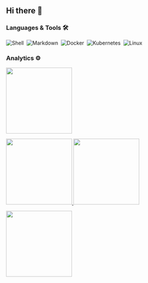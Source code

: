 ## Hi there 👋



### Languages & Tools 🛠

![Shell](https://img.shields.io/badge/Shell-05122A?style=flat&logo=gnu-bash&logoColor=white)&nbsp;
![Markdown](https://img.shields.io/badge/-Markdown-05122A?style=flat&logo=markdown)&nbsp;
![Docker](https://img.shields.io/badge/-Docker-05122A?style=flat&logo=docker)&nbsp;
![Kubernetes](https://img.shields.io/badge/-Kubernetes-05122A?style=flat&logo=kubernetes)&nbsp;
![Linux](https://img.shields.io/badge/-Linux-05122A?style=flat&logo=linux&logoColor=white)&nbsp;

### Analytics ⚙️
  
<p align="left">
  <img height="180em" src="https://github-readme-streak-stats.herokuapp.com/?user=Becterium" />
</p>  
  
<p align="left">
<a href="https://github.com/NYARAS">
  <img height="180em" src="https://github-readme-stats.vercel.app/api/?username=Becterium&count_private=true&show_icons=true&theme=tokyonight"/>
  <img height="180em" src="https://github-readme-stats.vercel.app/api/top-langs/?username=Becterium&layout=compact&langs_count=8&hide=HCL&theme=tokyonight"/>
</a>
</p>

<p align="left">
  <img height="180em" src="https://user-images.githubusercontent.com/22433243/121538215-faa36d80-c9da-11eb-9dce-0def2d07ff62.gif" />
</p>
